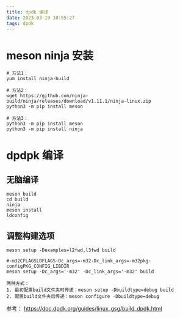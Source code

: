 ```yaml
---
title: dpdk 编译
date: 2023-03-19 10:55:27
tags: dpdk
---
```


# meson ninja 安装
```shell
# 方法1：
yum install ninja-build

# 方法2：
wget https://github.com/ninja-build/ninja/releases/download/v1.11.1/ninja-linux.zip
python3 -m pip install meson

# 方法3：
python3 -m pip install meson
python3 -m pip install ninja
```

# dpdpk 编译
## 无脑编译
```shell
meson build
cd build
ninja
meson install
ldconfig
```

## 调整构建选项
```shell
meson setup -Dexamples=l2fwd,l3fwd build

#-m32CFLAGSLDFLAGS-Dc_args=-m32-Dc_link_args=-m32pkg-configPKG_CONFIG_LIBDIR
meson setup -Dc_args='-m32' -Dc_link_args='-m32' build

两种方式：
1. 最初配置build文件夹时传递：meson setup -Dbuildtype=debug build
2. 配置build文件夹后传递：meson configure -Dbuildtype=debug
```

参考：
https://doc.dpdk.org/guides/linux_gsg/build_dpdk.html
